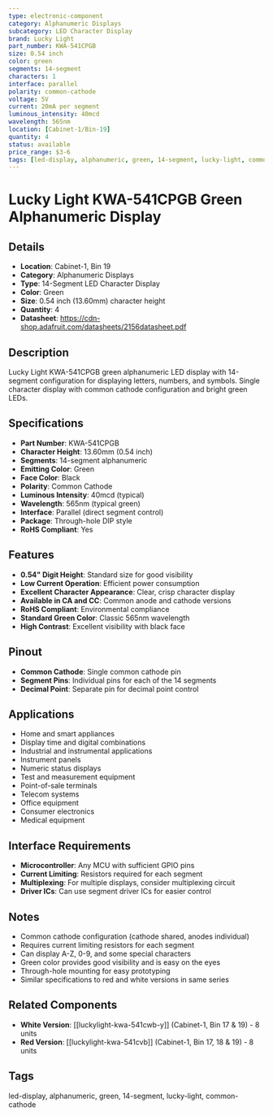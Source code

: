 ```yaml
---
type: electronic-component
category: Alphanumeric Displays
subcategory: LED Character Display
brand: Lucky Light
part_number: KWA-541CPGB
size: 0.54 inch
color: green
segments: 14-segment
characters: 1
interface: parallel
polarity: common-cathode
voltage: 5V
current: 20mA per segment
luminous_intensity: 40mcd
wavelength: 565nm
location: [Cabinet-1/Bin-19]
quantity: 4
status: available
price_range: $3-6
tags: [led-display, alphanumeric, green, 14-segment, lucky-light, common-cathode]
---
```


# Lucky Light KWA-541CPGB Green Alphanumeric Display

## Details
- **Location**: Cabinet-1, Bin 19
- **Category**: Alphanumeric Displays
- **Type**: 14-Segment LED Character Display
- **Color**: Green
- **Size**: 0.54 inch (13.60mm) character height
- **Quantity**: 4
- **Datasheet**: https://cdn-shop.adafruit.com/datasheets/2156datasheet.pdf

## Description
Lucky Light KWA-541CPGB green alphanumeric LED display with 14-segment configuration for displaying letters, numbers, and symbols. Single character display with common cathode configuration and bright green LEDs.

## Specifications
- **Part Number**: KWA-541CPGB
- **Character Height**: 13.60mm (0.54 inch)
- **Segments**: 14-segment alphanumeric
- **Emitting Color**: Green
- **Face Color**: Black
- **Polarity**: Common Cathode
- **Luminous Intensity**: 40mcd (typical)
- **Wavelength**: 565nm (typical green)
- **Interface**: Parallel (direct segment control)
- **Package**: Through-hole DIP style
- **RoHS Compliant**: Yes

## Features
- **0.54" Digit Height**: Standard size for good visibility
- **Low Current Operation**: Efficient power consumption
- **Excellent Character Appearance**: Clear, crisp character display
- **Available in CA and CC**: Common anode and cathode versions
- **RoHS Compliant**: Environmental compliance
- **Standard Green Color**: Classic 565nm wavelength
- **High Contrast**: Excellent visibility with black face

## Pinout
- **Common Cathode**: Single common cathode pin
- **Segment Pins**: Individual pins for each of the 14 segments
- **Decimal Point**: Separate pin for decimal point control

## Applications
- Home and smart appliances
- Display time and digital combinations
- Industrial and instrumental applications
- Instrument panels
- Numeric status displays
- Test and measurement equipment
- Point-of-sale terminals
- Telecom systems
- Office equipment
- Consumer electronics
- Medical equipment

## Interface Requirements
- **Microcontroller**: Any MCU with sufficient GPIO pins
- **Current Limiting**: Resistors required for each segment
- **Multiplexing**: For multiple displays, consider multiplexing circuit
- **Driver ICs**: Can use segment driver ICs for easier control

## Notes
- Common cathode configuration (cathode shared, anodes individual)
- Requires current limiting resistors for each segment
- Can display A-Z, 0-9, and some special characters
- Green color provides good visibility and is easy on the eyes
- Through-hole mounting for easy prototyping
- Similar specifications to red and white versions in same series

## Related Components
- **White Version**: [[luckylight-kwa-541cwb-y]] (Cabinet-1, Bin 17 & 19) - 8 units
- **Red Version**: [[luckylight-kwa-541cvb]] (Cabinet-1, Bin 17, 18 & 19) - 8 units

## Tags
led-display, alphanumeric, green, 14-segment, lucky-light, common-cathode
